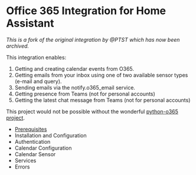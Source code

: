 # Office 365 Integration for Home Assistant

*This is a fork of the original integration by @PTST which has now been archived.*

This integration enables:
1. Getting and creating calendar events from O365.
2. Getting emails from your inbox using one of two available sensor types (e-mail and query).
3. Sending emails via the notify.o365_email service.
4. Getting presence from Teams (not for personal accounts)
5. Getting the latest chat message from Teams (not for personal accounts)

This project would not be possible without the wonderful [python-o365 project](https://github.com/O365/python-o365).

- [Prerequisites](./prerequisites)
- Installation and Configuration
- Authentication
- Calendar Configuration
- Calendar Sensor
- Services
- Errors
